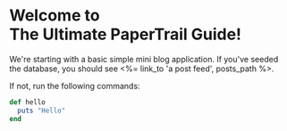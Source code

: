 # Welcome to <br> The Ultimate PaperTrail Guide!

We're starting with a basic simple mini blog application. If you've seeded the database, you should see <%= link_to 'a post feed', posts_path %>.

If not, run the following commands:

```ruby
def hello
  puts "Hello"
end
```
